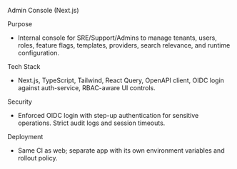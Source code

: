 Admin Console (Next.js)

Purpose
- Internal console for SRE/Support/Admins to manage tenants, users, roles, feature flags, templates, providers, search relevance, and runtime configuration.

Tech Stack
- Next.js, TypeScript, Tailwind, React Query, OpenAPI client, OIDC login against auth-service, RBAC-aware UI controls.

Security
- Enforced OIDC login with step-up authentication for sensitive operations. Strict audit logs and session timeouts.

Deployment
- Same CI as web; separate app with its own environment variables and rollout policy.
